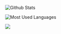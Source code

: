 ![Github Stats](https://github-readme-stats.vercel.app/api?username=yatsky&count_private=true&show_icons=true&include_all_commits=true)

![Most Used Languages](https://github-readme-stats.vercel.app/api/top-langs/?username=yatsky&layout=compact&langs_count=100&hide=HTML,TeX,Roff,Makefile,CSS,Gherkin,PHP,Perl)

![](https://github-profile-summary-cards.vercel.app/api/cards/profile-details?username=yatsky&theme=vue)
